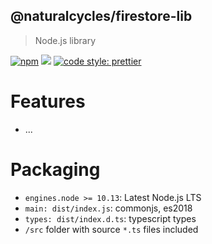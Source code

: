 ## @naturalcycles/firestore-lib

> Node.js library

[![npm](https://img.shields.io/npm/v/@naturalcycles/firestore-lib/latest.svg)](https://www.npmjs.com/package/@naturalcycles/firestore-lib)
[![](https://circleci.com/gh/NaturalCycles/firestore-lib.svg?style=shield&circle-token=123)](https://circleci.com/gh/NaturalCycles/firestore-lib)
[![code style: prettier](https://img.shields.io/badge/code_style-prettier-ff69b4.svg?style=flat-square)](https://github.com/prettier/prettier)

# Features

- ...

# Packaging

- `engines.node >= 10.13`: Latest Node.js LTS
- `main: dist/index.js`: commonjs, es2018
- `types: dist/index.d.ts`: typescript types
- `/src` folder with source `*.ts` files included
